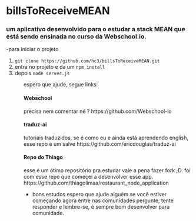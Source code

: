 <h1>billsToReceiveMEAN</h1>
<h3>
um aplicativo desenvolvido para o estudar a stack MEAN que está sendo ensinada 
no curso da Webschool.io.
</h3>

-para iniciar o projeto
<ol>
  <li>
  <code>git clone https://github.com/hc3/billsToReceiveMEAN.git</code>
  </li>
  <li>
  entra no projeto e da um <code>npm install</code> 
  </li>
  <li>
  depois <code>node server.js</code>
  </li>
<ol>
espero que ajude, segue links:

<h4>Webschool</h4>
precisa nem comentar né ?
https://github.com/Webschool-io

<h4>traduz-ai</h4>
tutoriais traduzidos, se é como eu e ainda está aprendendo english, esse repo é um salve
https://github.com/ericdouglas/traduz-ai


<h4>Repo do Thiago</h4>
esse é um ótimo repositório pra estudar vale a pena fazer fork ;D.
foi com esse repo que começei a desenvolver esse app.
https://github.com/thiagolimaa/restaurant_node_application

- bons estudos espero que ajude alguém se você estiver começando agora entre nas comunidades 
pergunte, tente responder e lembre-se, é sempre bom desenvolver para comunidade.


